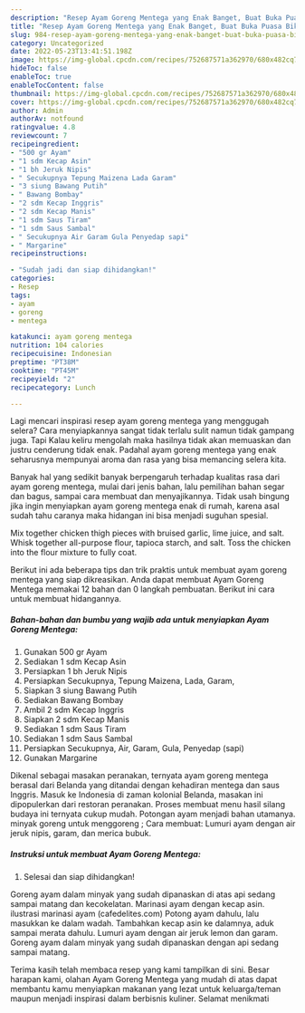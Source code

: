 ```yaml
---
description: "Resep Ayam Goreng Mentega yang Enak Banget, Buat Buka Puasa Bikin Ngiler"
title: "Resep Ayam Goreng Mentega yang Enak Banget, Buat Buka Puasa Bikin Ngiler"
slug: 984-resep-ayam-goreng-mentega-yang-enak-banget-buat-buka-puasa-bikin-ngiler
category: Uncategorized
date: 2022-05-23T13:41:51.198Z
image: https://img-global.cpcdn.com/recipes/752687571a362970/680x482cq70/ayam-goreng-mentega-foto-resep-utama.jpg
hideToc: false
enableToc: true
enableTocContent: false
thumbnail: https://img-global.cpcdn.com/recipes/752687571a362970/680x482cq70/ayam-goreng-mentega-foto-resep-utama.jpg
cover: https://img-global.cpcdn.com/recipes/752687571a362970/680x482cq70/ayam-goreng-mentega-foto-resep-utama.jpg
author: Admin
authorAv: notfound
ratingvalue: 4.8
reviewcount: 7
recipeingredient:
- "500 gr Ayam"
- "1 sdm Kecap Asin"
- "1 bh Jeruk Nipis"
- " Secukupnya Tepung Maizena Lada Garam"
- "3 siung Bawang Putih"
- " Bawang Bombay"
- "2 sdm Kecap Inggris"
- "2 sdm Kecap Manis"
- "1 sdm Saus Tiram"
- "1 sdm Saus Sambal"
- " Secukupnya Air Garam Gula Penyedap sapi"
- " Margarine"
recipeinstructions:

- "Sudah jadi dan siap dihidangkan!"
categories:
- Resep
tags:
- ayam
- goreng
- mentega

katakunci: ayam goreng mentega 
nutrition: 104 calories
recipecuisine: Indonesian
preptime: "PT38M"
cooktime: "PT45M"
recipeyield: "2"
recipecategory: Lunch

---
```



Lagi mencari inspirasi resep ayam goreng mentega yang menggugah selera? Cara menyiapkannya sangat tidak terlalu sulit namun tidak gampang juga. Tapi Kalau keliru mengolah maka hasilnya tidak akan memuaskan dan justru cenderung tidak enak. Padahal ayam goreng mentega yang enak seharusnya mempunyai aroma dan rasa yang bisa memancing selera kita.


Banyak hal yang sedikit banyak berpengaruh terhadap kualitas rasa dari ayam goreng mentega, mulai dari jenis bahan, lalu pemilihan bahan segar dan bagus, sampai cara membuat dan menyajikannya. Tidak usah bingung jika ingin menyiapkan ayam goreng mentega enak di rumah, karena asal sudah tahu caranya maka hidangan ini bisa menjadi suguhan spesial.

Mix together chicken thigh pieces with bruised garlic, lime juice, and salt. Whisk together all-purpose flour, tapioca starch, and salt. Toss the chicken into the flour mixture to fully coat.


Berikut ini ada beberapa tips dan trik praktis untuk membuat ayam goreng mentega yang siap dikreasikan. Anda dapat membuat Ayam Goreng Mentega memakai 12 bahan dan 0 langkah pembuatan. Berikut ini cara untuk membuat hidangannya.

<!--inarticleads1-->

##### Bahan-bahan dan bumbu yang wajib ada untuk menyiapkan Ayam Goreng Mentega:

1. Gunakan 500 gr Ayam
1. Sediakan 1 sdm Kecap Asin
1. Persiapkan 1 bh Jeruk Nipis
1. Persiapkan  Secukupnya, Tepung Maizena, Lada, Garam,
1. Siapkan 3 siung Bawang Putih
1. Sediakan  Bawang Bombay
1. Ambil 2 sdm Kecap Inggris
1. Siapkan 2 sdm Kecap Manis
1. Sediakan 1 sdm Saus Tiram
1. Sediakan 1 sdm Saus Sambal
1. Persiapkan  Secukupnya, Air, Garam, Gula, Penyedap (sapi)
1. Gunakan  Margarine


Dikenal sebagai masakan peranakan, ternyata ayam goreng mentega berasal dari Belanda yang ditandai dengan kehadiran mentega dan saus Inggris. Masuk ke Indonesia di zaman kolonial Belanda, masakan ini dipopulerkan dari restoran peranakan. Proses membuat menu hasil silang budaya ini ternyata cukup mudah. Potongan ayam menjadi bahan utamanya. minyak goreng untuk menggoreng ; Cara membuat: Lumuri ayam dengan air jeruk nipis, garam, dan merica bubuk. 

<!--inarticleads2-->

##### Instruksi untuk membuat Ayam Goreng Mentega:


1. Selesai dan siap dihidangkan!

Goreng ayam dalam minyak yang sudah dipanaskan di atas api sedang sampai matang dan kecokelatan. Marinasi ayam dengan kecap asin. ilustrasi marinasi ayam (cafedelites.com) Potong ayam dahulu, lalu masukkan ke dalam wadah. Tambahkan kecap asin ke dalamnya, aduk sampai merata dahulu. Lumuri ayam dengan air jeruk lemon dan garam. Goreng ayam dalam minyak yang sudah dipanaskan dengan api sedang sampai matang. 

Terima kasih telah membaca resep yang kami tampilkan di sini. Besar harapan kami, olahan Ayam Goreng Mentega yang mudah di atas dapat membantu kamu menyiapkan makanan yang lezat untuk keluarga/teman maupun menjadi inspirasi dalam berbisnis kuliner. Selamat menikmati
